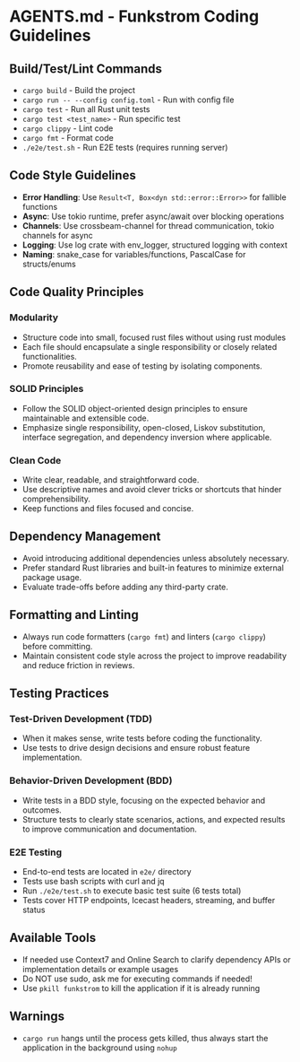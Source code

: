 # AGENTS.md - Funkstrom Coding Guidelines

## Build/Test/Lint Commands

- `cargo build` - Build the project
- `cargo run -- --config config.toml` - Run with config file
- `cargo test` - Run all Rust unit tests
- `cargo test <test_name>` - Run specific test
- `cargo clippy` - Lint code
- `cargo fmt` - Format code
- `./e2e/test.sh` - Run E2E tests (requires running server)

## Code Style Guidelines

- **Error Handling**: Use `Result<T, Box<dyn std::error::Error>>` for fallible functions
- **Async**: Use tokio runtime, prefer async/await over blocking operations
- **Channels**: Use crossbeam-channel for thread communication, tokio channels for async
- **Logging**: Use log crate with env_logger, structured logging with context
- **Naming**: snake_case for variables/functions, PascalCase for structs/enums

## Code Quality Principles

### Modularity

- Structure code into small, focused rust files without using rust modules
- Each file should encapsulate a single responsibility or closely related functionalities.
- Promote reusability and ease of testing by isolating components.

### SOLID Principles

- Follow the SOLID object-oriented design principles to ensure maintainable and extensible code.
- Emphasize single responsibility, open-closed, Liskov substitution, interface segregation, and dependency inversion
  where applicable.

### Clean Code

- Write clear, readable, and straightforward code.
- Use descriptive names and avoid clever tricks or shortcuts that hinder comprehensibility.
- Keep functions and files focused and concise.

## Dependency Management

- Avoid introducing additional dependencies unless absolutely necessary.
- Prefer standard Rust libraries and built-in features to minimize external package usage.
- Evaluate trade-offs before adding any third-party crate.

## Formatting and Linting

- Always run code formatters (`cargo fmt`) and linters (`cargo clippy`) before committing.
- Maintain consistent code style across the project to improve readability and reduce friction in reviews.

## Testing Practices

### Test-Driven Development (TDD)

- When it makes sense, write tests before coding the functionality.
- Use tests to drive design decisions and ensure robust feature implementation.

### Behavior-Driven Development (BDD)

- Write tests in a BDD style, focusing on the expected behavior and outcomes.
- Structure tests to clearly state scenarios, actions, and expected results to improve communication and documentation.

### E2E Testing

- End-to-end tests are located in `e2e/` directory
- Tests use bash scripts with curl and jq
- Run `./e2e/test.sh` to execute basic test suite (6 tests total)
- Tests cover HTTP endpoints, Icecast headers, streaming, and buffer status

## Available Tools

- If needed use Context7 and Online Search to clarify dependency APIs or implementation details or example usages
- Do NOT use sudo, ask me for executing commands if needed!
- Use `pkill funkstrom` to kill the application if it is already running

## Warnings

- `cargo run` hangs until the process gets killed, thus always start the application in the background using `nohup`
